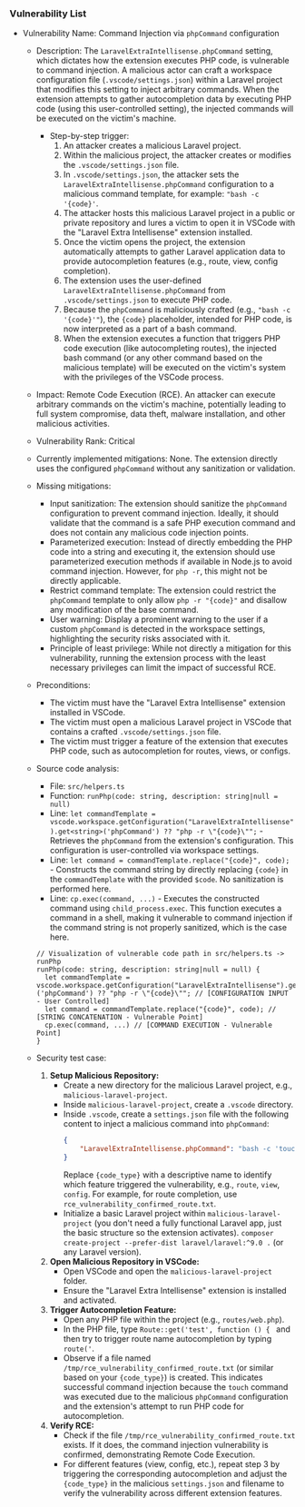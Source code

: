 ### Vulnerability List

- Vulnerability Name: Command Injection via `phpCommand` configuration
  - Description: The `LaravelExtraIntellisense.phpCommand` setting, which dictates how the extension executes PHP code, is vulnerable to command injection. A malicious actor can craft a workspace configuration file (`.vscode/settings.json`) within a Laravel project that modifies this setting to inject arbitrary commands. When the extension attempts to gather autocompletion data by executing PHP code (using this user-controlled setting), the injected commands will be executed on the victim's machine.
    - Step-by-step trigger:
      1. An attacker creates a malicious Laravel project.
      2. Within the malicious project, the attacker creates or modifies the `.vscode/settings.json` file.
      3. In `.vscode/settings.json`, the attacker sets the `LaravelExtraIntellisense.phpCommand` configuration to a malicious command template, for example: `"bash -c '{code}'`.
      4. The attacker hosts this malicious Laravel project in a public or private repository and lures a victim to open it in VSCode with the "Laravel Extra Intellisense" extension installed.
      5. Once the victim opens the project, the extension automatically attempts to gather Laravel application data to provide autocompletion features (e.g., route, view, config completion).
      6. The extension uses the user-defined `LaravelExtraIntellisense.phpCommand` from `.vscode/settings.json` to execute PHP code.
      7. Because the `phpCommand` is maliciously crafted (e.g., `"bash -c '{code}'"`), the `{code}` placeholder, intended for PHP code, is now interpreted as a part of a bash command.
      8. When the extension executes a function that triggers PHP code execution (like autocompleting routes), the injected bash command (or any other command based on the malicious template) will be executed on the victim's system with the privileges of the VSCode process.
  - Impact: Remote Code Execution (RCE). An attacker can execute arbitrary commands on the victim's machine, potentially leading to full system compromise, data theft, malware installation, and other malicious activities.
  - Vulnerability Rank: Critical
  - Currently implemented mitigations: None. The extension directly uses the configured `phpCommand` without any sanitization or validation.
  - Missing mitigations:
    - Input sanitization: The extension should sanitize the `phpCommand` configuration to prevent command injection. Ideally, it should validate that the command is a safe PHP execution command and does not contain any malicious code injection points.
    - Parameterized execution: Instead of directly embedding the PHP code into a string and executing it, the extension should use parameterized execution methods if available in Node.js to avoid command injection. However, for `php -r`, this might not be directly applicable.
    - Restrict command template: The extension could restrict the `phpCommand` template to only allow `php -r "{code}"` and disallow any modification of the base command.
    - User warning: Display a prominent warning to the user if a custom `phpCommand` is detected in the workspace settings, highlighting the security risks associated with it.
    - Principle of least privilege: While not directly a mitigation for this vulnerability, running the extension process with the least necessary privileges can limit the impact of successful RCE.
  - Preconditions:
    - The victim must have the "Laravel Extra Intellisense" extension installed in VSCode.
    - The victim must open a malicious Laravel project in VSCode that contains a crafted `.vscode/settings.json` file.
    - The victim must trigger a feature of the extension that executes PHP code, such as autocompletion for routes, views, or configs.
  - Source code analysis:
    - File: `src/helpers.ts`
    - Function: `runPhp(code: string, description: string|null = null)`
    - Line: `let commandTemplate = vscode.workspace.getConfiguration("LaravelExtraIntellisense").get<string>('phpCommand') ?? "php -r \"{code}\"";` - Retrieves the `phpCommand` from the extension's configuration. This configuration is user-controlled via workspace settings.
    - Line: `let command = commandTemplate.replace("{code}", code);` -  Constructs the command string by directly replacing `{code}` in the `commandTemplate` with the provided `$code`. No sanitization is performed here.
    - Line: `cp.exec(command, ...)` - Executes the constructed command using `child_process.exec`. This function executes a command in a shell, making it vulnerable to command injection if the command string is not properly sanitized, which is the case here.

    ```
    // Visualization of vulnerable code path in src/helpers.ts -> runPhp
    runPhp(code: string, description: string|null = null) {
      let commandTemplate = vscode.workspace.getConfiguration("LaravelExtraIntellisense").get<string>('phpCommand') ?? "php -r \"{code}\""; // [CONFIGURATION INPUT - User Controlled]
      let command = commandTemplate.replace("{code}", code); // [STRING CONCATENATION - Vulnerable Point]
      cp.exec(command, ...) // [COMMAND EXECUTION - Vulnerable Point]
    }
    ```
  - Security test case:
    1. **Setup Malicious Repository:**
       - Create a new directory for the malicious Laravel project, e.g., `malicious-laravel-project`.
       - Inside `malicious-laravel-project`, create a `.vscode` directory.
       - Inside `.vscode`, create a `settings.json` file with the following content to inject a malicious command into `phpCommand`:
         ```json
         {
             "LaravelExtraIntellisense.phpCommand": "bash -c 'touch /tmp/rce_vulnerability_confirmed_{code_type}.txt'"
         }
         ```
         Replace `{code_type}` with a descriptive name to identify which feature triggered the vulnerability, e.g., `route`, `view`, `config`. For example, for route completion, use `rce_vulnerability_confirmed_route.txt`.
       - Initialize a basic Laravel project within `malicious-laravel-project` (you don't need a fully functional Laravel app, just the basic structure so the extension activates). `composer create-project --prefer-dist laravel/laravel:^9.0 .` (or any Laravel version).
    2. **Open Malicious Repository in VSCode:**
       - Open VSCode and open the `malicious-laravel-project` folder.
       - Ensure the "Laravel Extra Intellisense" extension is installed and activated.
    3. **Trigger Autocompletion Feature:**
       - Open any PHP file within the project (e.g., `routes/web.php`).
       - In the PHP file, type `Route::get('test', function () { ` and then try to trigger route name autocompletion by typing `route('`.
       - Observe if a file named `/tmp/rce_vulnerability_confirmed_route.txt` (or similar based on your `{code_type}`) is created. This indicates successful command injection because the `touch` command was executed due to the malicious `phpCommand` configuration and the extension's attempt to run PHP code for autocompletion.
    4. **Verify RCE:**
       - Check if the file `/tmp/rce_vulnerability_confirmed_route.txt` exists. If it does, the command injection vulnerability is confirmed, demonstrating Remote Code Execution.
       - For different features (view, config, etc.), repeat step 3 by triggering the corresponding autocompletion and adjust the `{code_type}` in the malicious `settings.json` and filename to verify the vulnerability across different extension features.
